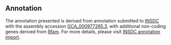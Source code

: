 

Annotation
----------

The annotation presented is derived from annotation submitted to
[INSDC](http://www.insdc.org) with the assembly accession
[GCA\_000977265.3](http://www.ebi.ac.uk/ena/data/view/GCA_000977265.3),
with additional non-coding genes derived from
[Rfam](http://rfam.xfam.org/). For more details, please visit [INSDC
annotation
import](http://ensemblgenomes.org/info/data/insdc_annotation).
